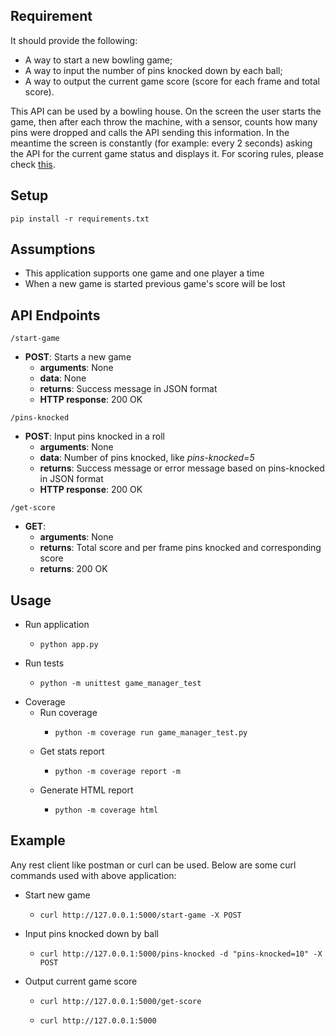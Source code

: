 ## Requirement
It should provide the following:
* A way to start a new bowling game;
* A way to input the number of pins knocked down by each ball;
* A way to output the current game score (score for each frame and total score).

This API can be used by a bowling house. On the screen the user starts the game, then after each throw the machine, with a sensor, counts how many pins were dropped and calls the API sending this information. In the meantime the screen is constantly (for example: every 2 seconds) asking the API for the current game status and displays it. For scoring rules, please check [this](https://en.wikipedia.org/wiki/Ten-pin_bowling).

## Setup
    pip install -r requirements.txt

## Assumptions
* This application supports one game and one player a time
* When a new game is started previous game's score will be lost

## API Endpoints
`/start-game`
- **POST**: Starts a new game
    - **arguments**: None
    - **data**: None
    - **returns**: Success message in JSON format
    - **HTTP response**: 200 OK

`/pins-knocked`
- **POST**: Input pins knocked in a roll
  - **arguments**: None
  - **data**: Number of pins knocked, like *pins-knocked=5*
  - **returns**: Success message or error message based on pins-knocked in JSON format
  - **HTTP response**: 200 OK

`/get-score`
- **GET**:
  - **arguments**: None
  - **returns**: Total score and per frame pins knocked and corresponding score
  - **returns**: 200 OK

## Usage
* Run application
    *     python app.py
* Run tests
    *     python -m unittest game_manager_test
* Coverage
    * Run coverage
        *     python -m coverage run game_manager_test.py
    * Get stats report
        *     python -m coverage report -m
    * Generate HTML report
        *     python -m coverage html

## Example
Any rest client like postman or curl can be used. Below are some curl commands used with above application:
* Start new game
    *     curl http://127.0.0.1:5000/start-game -X POST
* Input pins knocked down by ball
    *     curl http://127.0.0.1:5000/pins-knocked -d "pins-knocked=10" -X POST
* Output current game score
    *     curl http://127.0.0.1:5000/get-score
    *     curl http://127.0.0.1:5000
